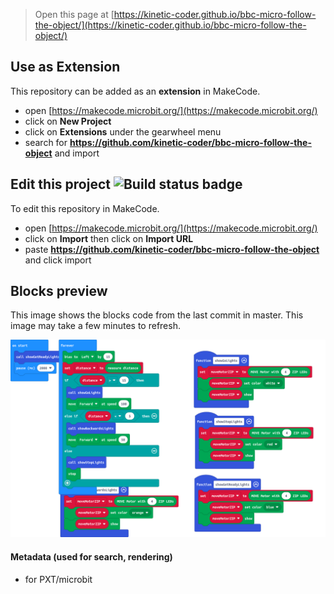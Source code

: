 
> Open this page at [https://kinetic-coder.github.io/bbc-micro-follow-the-object/](https://kinetic-coder.github.io/bbc-micro-follow-the-object/)

## Use as Extension

This repository can be added as an **extension** in MakeCode.

* open [https://makecode.microbit.org/](https://makecode.microbit.org/)
* click on **New Project**
* click on **Extensions** under the gearwheel menu
* search for **https://github.com/kinetic-coder/bbc-micro-follow-the-object** and import

## Edit this project ![Build status badge](https://github.com/kinetic-coder/bbc-micro-follow-the-object/workflows/MakeCode/badge.svg)

To edit this repository in MakeCode.

* open [https://makecode.microbit.org/](https://makecode.microbit.org/)
* click on **Import** then click on **Import URL**
* paste **https://github.com/kinetic-coder/bbc-micro-follow-the-object** and click import

## Blocks preview

This image shows the blocks code from the last commit in master.
This image may take a few minutes to refresh.

![A rendered view of the blocks](https://github.com/kinetic-coder/bbc-micro-follow-the-object/raw/master/.github/makecode/blocks.png)

#### Metadata (used for search, rendering)

* for PXT/microbit
<script src="https://makecode.com/gh-pages-embed.js"></script><script>makeCodeRender("{{ site.makecode.home_url }}", "{{ site.github.owner_name }}/{{ site.github.repository_name }}");</script>
